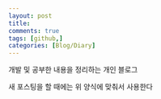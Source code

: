 ```yaml
---
layout: post
title: 
comments: true
tags: [github,]
categories: [Blog/Diary]
---
```



개발 및 공부한 내용을 정리하는 개인 블로그 

새 포스팅을 할 때에는 위 양식에 맞춰서 사용한다  